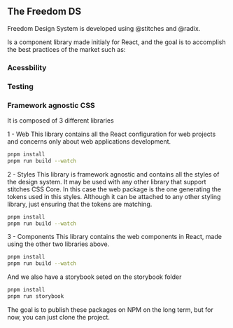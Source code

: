## The Freedom DS

Freedom Design System is developed using @stitches and @radix.

Is a component library made initialy for React, and the goal is to accomplish the best practices of the market such as:

### Acessbility

### Testing

### Framework agnostic CSS

It is composed of 3 different libraries

1 - Web
This library contains all the React configuration for web projects and concerns only about web applications development.

```sh
pnpm install
pnpm run build --watch
```

2 - Styles
This library is framework agnostic and contains all the styles of the design system. It may be used with any other library that support stitches CSS Core. In this case the web package is the one generating the tokens used in this styles. Although it can be attached to any other styling library, just ensuring that the tokens are matching.

```sh
pnpm install
pnpm run build --watch
```

3 - Components
This library contains the web components in React, made using the other two libraries above.

```sh
pnpm install
pnpm run build --watch
```

And we also have a storybook seted on the storybook folder

```sh
pnpm install
pnpm run storybook
```

The goal is to publish these packages on NPM on the long term, but for now, you can just clone the project.
